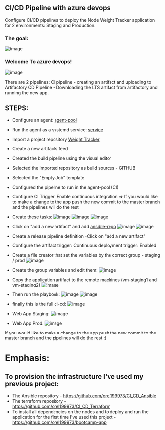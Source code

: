 ## CI/CD Pipeline with azure devops 
Configure CI/CD pipelines to deploy the Node Weight Tracker application for 2 environments: Staging and Production. </br>
### The goal:
![image](https://user-images.githubusercontent.com/71599740/140197294-11143f63-c432-4c57-b5b7-13827e8c9075.png)

### Welcome To azure devops!
![image](https://user-images.githubusercontent.com/47865329/140266113-883ef7b7-1662-42dd-adbb-549ddab668b3.png)


There are 2 pipelines:
CI pipeline - creating an artifact and uploading to Artifactory
CD Pipeline - Downloading the LTS artifact from artifactory and running the new app.

## STEPS:
* Configure an agent: [agent-pool](https://www.youtube.com/watch?v=psa8xfJ0-zI&ab_channel=Raaviblog)
* Run the agent as a systemd service: [service](https://docs.microsoft.com/en-us/azure/devops/pipelines/agents/v2-linux?view=azure-devops)
* Import a project repository [Weight Tracker](https://github.com/orel199973/bootcamp-app)
* Create a new artifacts feed
* Created the build pipeline using the visual editor
* Selected the imported repository as build sources - GITHUB
* Selected the "Empty Job" template
* Configured the pipeline to run in the agent-pool (CI)
* Configure CI Trigger: Enable continuous integration   => If you would like to make a change to the app push the new commit to the master branch and the pipelines will do the rest
* Create these tasks:
![image](https://user-images.githubusercontent.com/47865329/140266466-64e7ac10-20ff-424a-ba25-0e861db04d13.png)
![image](https://user-images.githubusercontent.com/47865329/140266531-16bbeb19-73c1-464a-aa86-22b9517be82d.png)
![image](https://user-images.githubusercontent.com/47865329/140266605-50d39769-f86c-4dfd-9793-594cf197bbba.png)
* Click on "add a new artifact" and add [ansible-repo](https://github.com/orel199973/CI_CD_Ansible)
![image](https://user-images.githubusercontent.com/71599740/140198353-9679236a-b805-499f-af56-4ef1bdc9b96b.png)
![image](https://user-images.githubusercontent.com/47865329/140267142-ea4b6f71-ccc4-4b02-8e8e-19f6c94394bc.png)
* Create a release pipeline definition -Click on "add a new artifact"
* Configure the artifact trigger: Continuous deployment trigger: Enabled
* Create a file creator that set the variables by the correct group - staging / prod
![image](https://user-images.githubusercontent.com/47865329/140267436-7fedf9e8-ef90-428b-87b5-d1ff5b65179b.png)
* Create the group variables and edit them: ![image](https://user-images.githubusercontent.com/47865329/140267713-ac3dfaa1-0e74-45aa-88a6-c9a7d9b4f87e.png)
* Copy the application artifact to the remote machines (vm-staging1 and vm-staging2)
![image](https://user-images.githubusercontent.com/47865329/140267889-20a34a78-ac19-4f48-9a65-82fa531d30bd.png)
* Then run the playbook:
![image](https://user-images.githubusercontent.com/71599740/140199003-be1d5eea-43b3-4215-88c1-2db241863fe2.png)
![image](https://user-images.githubusercontent.com/71599740/140199039-69846f1a-7eb9-47f6-9cc9-f17c9c38ae5f.png)

* finally this is the full ci-cd:
![image](https://user-images.githubusercontent.com/47865329/140268293-c2e087f2-5952-47bd-aa9f-807989337dbe.png)

* Web App Staging:
![image](https://user-images.githubusercontent.com/47865329/140268431-a2f97e81-7e8a-4999-88fc-1f7b2a7e65ad.png)
* Web App Prod:
![image](https://user-images.githubusercontent.com/47865329/140268487-70c0beba-01d1-4ff5-aa75-7cd80775fb2c.png)


If you would like to make a change to the app push the new commit to the master branch and the pipelines will do the rest :)


# Emphasis:
## To provision the infrastructure I've used my previous project: </br>
* The Ansible repository - https://github.com/orel199973/CI_CD_Ansible </br>
* The terraform repository - https://github.com/orel199973/CI_CD_Terraform </br>
* To install all dependencies on the nodes and to deploy and run the application for the first time I've used this project - https://github.com/orel199973/bootcamp-app </br>
